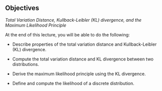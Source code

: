 ## Objectives
*Total Variation Distance, Kullback-Leibler (KL) divergence, and the Maximum Likelihood Principle*

At the end of this lecture, you will be able to do the following:

- Describe properties of the total variation distance and Kullback-Leibler (KL) divergence.

- Compute the total variation distance and KL divergence between two distributions.

- Derive the maximum likelihood principle using the KL divergence.

- Define and compute the likelihood of a discrete distribution.